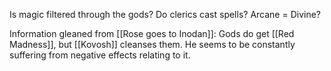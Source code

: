 Is magic filtered through the gods? Do clerics cast spells? Arcane = Divine?

Information gleaned from [[Rose goes to Inodan]]:
Gods do get [[Red Madness]], but [[Kovosh]] cleanses them. He seems to be constantly suffering from negative effects relating to it.